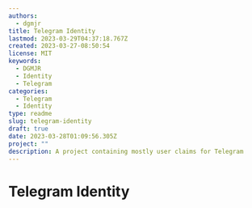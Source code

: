 ```yaml
---
authors:
  - dgmjr
title: Telegram Identity
lastmod: 2023-03-29T04:37:18.767Z
created: 2023-03-27-08:50:54
license: MIT
keywords:
  - DGMJR
  - Identity
  - Telegram
categories:
  - Telegram
  - Identity
type: readme
slug: telegram-identity
draft: true
date: 2023-03-28T01:09:56.305Z
project: ""
description: A project containing mostly user claims for Telegram
---
```


# Telegram Identity
